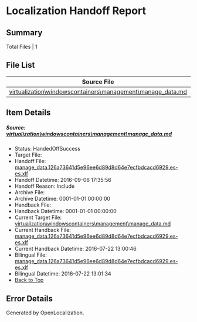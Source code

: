 # <a name='report-top'></a> Localization Handoff Report

## Summary
 Total Files | 1

## File List
 Source File | Status | Details 
 ----------- | ------ | ------- 
 [virtualization\windowscontainers\management\manage_data.md](https://github.com/Microsoft/Virtualization-Documentation-Private/blob/08f893b646046d18def65602eb926bc0ea211804/virtualization/windowscontainers/management/manage_data.md) | HandedOffSuccess | [Details](#a175091c943cf596b2a810245b1b73b8baddb0c6256)

## Item Details
##### <a name='a175091c943cf596b2a810245b1b73b8baddb0c6256'></a> Source: [virtualization\windowscontainers\management\manage_data.md](https://github.com/Microsoft/Virtualization-Documentation-Private/blob/08f893b646046d18def65602eb926bc0ea211804/virtualization/windowscontainers/management/manage_data.md)
* Status: HandedOffSuccess
* Target File: 
* Handoff File: [manage_data.126a73641d5e96ee6d89d8d64e7ecfbdcacd6929.es-es.xlf](https://github.com/Microsoft/Virtualization-Documentation-Private.handoff/blob/7ab7722f1e1ba0f8cf3022a7eedf14ccaa5b00b5/ol-handoff/Microsoft/Virtualization-Documentation-Private.es-es/live/manage_data.126a73641d5e96ee6d89d8d64e7ecfbdcacd6929.es-es.xlf)
* Handoff Datetime: 2016-09-06 17:35:56
* Handoff Reason: Include
* Archive File: 
* Archive Datetime: 0001-01-01 00:00:00
* Handback File: 
* Handback Datetime: 0001-01-01 00:00:00
* Current Target File: [virtualization\windowscontainers\management\manage_data.md](https://github.com/Microsoft/Virtualization-Documentation-Private.es-es/blob/7d74b47591e3decc5c16a8a14749c70438238958/virtualization/windowscontainers/management/manage_data.md)
* Current Handback File: [manage_data.126a73641d5e96ee6d89d8d64e7ecfbdcacd6929.es-es.xlf](https://github.com/Microsoft/Virtualization-Documentation-Private.handback/blob/87ed447ef3cf37a3952e709a481af11f6c3f5704/ol-handback/Microsoft/Virtualization-Documentation-Private.es-es/live/manage_data.126a73641d5e96ee6d89d8d64e7ecfbdcacd6929.es-es.xlf)
* Current Handback Datetime: 2016-07-22 13:00:46
* Bilingual File: [manage_data.126a73641d5e96ee6d89d8d64e7ecfbdcacd6929.es-es.xlf](https://github.com/Microsoft/Virtualization-Documentation-Private.handback/blob/87ed447ef3cf37a3952e709a481af11f6c3f5704/ol-handback/Microsoft/Virtualization-Documentation-Private.es-es/live/manage_data.126a73641d5e96ee6d89d8d64e7ecfbdcacd6929.es-es.xlf)
* Bilingual Datetime: 2016-07-22 13:01:34
* [Back to Top](#report-top)


## Error Details

Generated by OpenLocalization.
